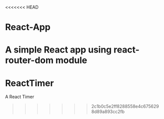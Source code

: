 <<<<<<< HEAD
# React-App
A simple React app using react-router-dom module 
=======
# ReactTimer
A React Timer 
>>>>>>> 2c1b0c5e2ff8288558e4c6756298d89a893cc2fb
